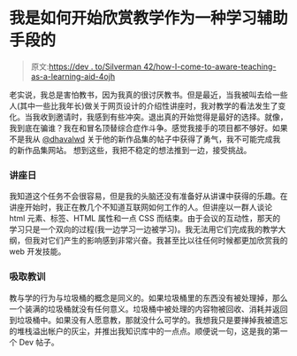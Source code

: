 # 我是如何开始欣赏教学作为一种学习辅助手段的

> 原文:[https://dev . to/Silverman 42/how-I-come-to-aware-teaching-as-a-learning-aid-4ojh](https://dev.to/silverman42/how-i-came-to-appreciate-teaching-as-a-learning-aid-4ojh)

老实说，我总是害怕教书，因为我真的很讨厌教书。但是最近，当我被叫去给一些人(其中一些比我年长)做关于网页设计的介绍性讲座时，我对教学的看法发生了变化。当我收到邀请时，我感到有些冲突。退出真的开始觉得是最好的选择。就像，我到底在骗谁？我在和冒名顶替综合症作斗争。感觉我接手的项目都不够好。如果不是我从 [@dhavalwd](https://dev.to/dhavalwd) 关于他的新作品集的帖子中获得了勇气，我不可能完成我的新作品集网站。
想到这些，我把不稳定的想法推到一边，接受挑战。

### [](#lecture-day)讲座日

我知道这个任务不会很容易，但是我的头脑还没有准备好从讲课中获得的乐趣。在讲座开始时，我正在教几个不知道互联网如何工作的人。但讲座以一群人谈论 html 元素、标签、HTML 属性和一点 CSS 而结束。由于会议的互动性，那天的学习只是一个双向的过程(我一边学习一边被学习)。我无法用它们完成我的教学大纲，但我对它们产生的影响感到非常兴奋。我甚至比以往任何时候都更加欣赏我的 web 开发技能。

### [](#lesson-learnt)吸取教训

教与学的行为与垃圾桶的概念是同义的。如果垃圾桶里的东西没有被处理掉，那么一个装满的垃圾桶就没有任何意义。垃圾桶中被处理的内容物被回收、消耗并返回到垃圾桶中。如果没有人愿意教，那就没什么可学的。我想我只是要掸掉我被遗忘的堆栈溢出帐户的灰尘，并推出我知识库中的一点点。顺便说一句，这是我的第一个 Dev 帖子。